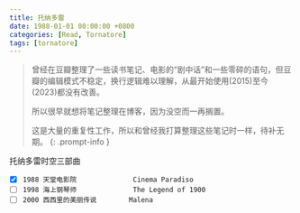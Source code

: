```yaml
---
title: 托纳多雷
date: 1988-01-01 00:00:00 +0800
categories: [Read, Tornatore]
tags: [tornatore]
---
```


> 曾经在豆瓣整理了一些读书笔记、电影的“剧中话”和一些零碎的语句，但豆瓣的编辑模式不稳定，换行逻辑难以理解，从最开始使用(2015)至今(2023)都没有改善。
>
> 所以很早就想将笔记整理在博客，因为没空而一再搁置。
>
> 这是大量的重复性工作，所以和曾经我打算整理这些笔记时一样，待补无期。
{: .prompt-info }

托纳多雷时空三部曲

- [x] `1988 天堂电影院              Cinema Paradiso`
- [ ] `1998 海上钢琴师              The Legend of 1900`
- [ ] `2000 西西里的美丽传说        Malena`

